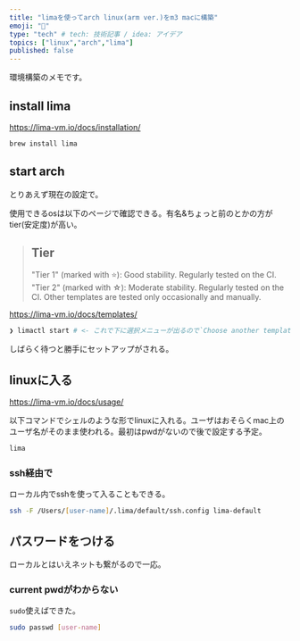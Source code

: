```yaml
---
title: "limaを使ってarch linux(arm ver.)をm3 macに構築"
emoji: "🐧"
type: "tech" # tech: 技術記事 / idea: アイデア
topics: ["linux","arch","lima"]
published: false
---
```


環境構築のメモです。

## install lima

https://lima-vm.io/docs/installation/

```zsh
brew install lima
```

## start arch

とりあえず現在の設定で。

使用できるosは以下のページで確認できる。有名&ちょっと前のとかの方がtier(安定度)が高い。

>## Tier
>"Tier 1" (marked with ⭐): Good stability. Regularly tested on the CI.
>"Tier 2" (marked with ☆): Moderate stability. Regularly tested on the CI.
>Other templates are tested only occasionally and manually.

https://lima-vm.io/docs/templates/

```zsh
❯ limactl start # <- これで下に選択メニューが出るので`Choose another template`を選択してdistroを選ぶ
```

しばらく待つと勝手にセットアップがされる。

## linuxに入る

https://lima-vm.io/docs/usage/

以下コマンドでシェルのような形でlinuxに入れる。ユーザはおそらくmac上のユーザ名がそのまま使われる。最初はpwdがないので後で設定する予定。

```zsh
lima
```

### ssh経由で

ローカル内でsshを使って入ることもできる。

```zsh
ssh -F /Users/[user-name]/.lima/default/ssh.config lima-default
```

## パスワードをつける

ローカルとはいえネットも繋がるので一応。

### current pwdがわからない

`sudo`使えばできた。

```bash
sudo passwd [user-name]
```
